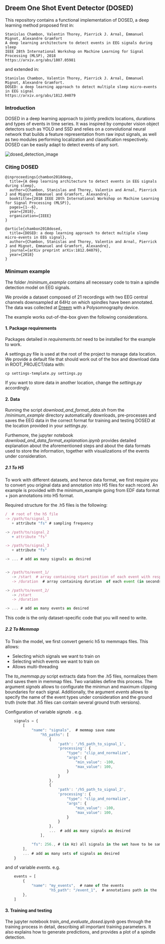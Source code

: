 ## Dreem One Shot Event Detector (DOSED)

This repository contains a functional implementation of DOSED, a deep learning method proposed first in:

	Stanislas Chambon, Valentin Thorey, Pierrick J. Arnal, Emmanuel Mignot, Alexandre Gramfort
	A deep learning architecture to detect events in EEG signals during sleep
	IEEE 28th International Workshop on Machine Learning for Signal Processing (MLSP), 2018
	https://arxiv.org/abs/1807.05981

and extended in:

	Stanislas Chambon, Valentin Thorey, Pierrick J. Arnal, Emmanuel Mignot, Alexandre Gramfort.
	DOSED: a deep learning approach to detect multiple sleep micro-events in EEG signal
	https://arxiv.org/abs/1812.04079

### Introduction

DOSED in a deep learning approach to jointly predicts locations, durations and types of events in time series.
It was inspired by computer vision object detectors such as YOLO and SSD and relies on a convolutional neural network that builds a feature representation from raw input signals,
 as well as two modules performing localization and classification respectively. DOSED can be easily adapt to detect events of any sort.

 ![dosed_detection_image](https://github.com/Dreem-Organization/dosed/blob/master/dosed_detection.png)

### Citing DOSED

    @inproceedings{chambon2018deep,
      title={A deep learning architecture to detect events in EEG signals during sleep},
      author={Chambon, Stanislas and Thorey, Valentin and Arnal, Pierrick J and Mignot, Emmanuel and Gramfort, Alexandre},
      booktitle={2018 IEEE 28th International Workshop on Machine Learning for Signal Processing (MLSP)},
      pages={1--6},
      year={2018},
      organization={IEEE}
    }

    @article{chambon2018dosed,
      title={DOSED: a deep learning approach to detect multiple sleep micro-events in EEG signal},
      author={Chambon, Stanislas and Thorey, Valentin and Arnal, Pierrick J and Mignot, Emmanuel and Gramfort, Alexandre},
      journal={arXiv preprint arXiv:1812.04079},
      year={2018}
    }

### Minimum example

The folder */minimum_example* contains all necessary code to train a spindle detection model on EEG signals.

We provide a dataset composed of 21 recordings with two EEG central channels downsampled at 64Hz on which spindles have been annotated. The data was collected at [Dreem](http://www.dreem.com) with a Polysomnography device.

The example works out-of-the-box given the following considerations.

#### 1. Package requirements

Packages detailed in *requirements.txt* need to be installed for the example to work.

A settings.py file is used at the root of the project to manage data location. We provide a default
file that should work out of the box and download data in ROOT_PROJECT/data with:

`cp settings-template.py settings.py`

If you want to store data in another location, change the *settings.py* accordingly.

#### 2. Data

Running the script *download\_and\_format\_data.sh* from the */minimum\_example* directory automatically downloads, pre-processes and saves the EEG data in the correct format for training and testing DOSED at
the location provided in your *settings.py*.

Furthemore, the jupyter notebook *download\_and\_data\_format\_explanation.ipynb* provides detailed explanation about the aforementioned steps and about the data formats used to store the information, together with visualizations of the events under consideration.

##### 2.1 To H5

To work with different datasets, and hence data format, we first require you to convert you original
data and annotation into H5 files for each record. An example is provided with the minimum_example 
going from EDF data format + json annotations into H5 format.

Required structure for the .h5 files is the following:

```javascript
/  # root of the h5 file
-> /path/to/signal_1
   + attribute "fs" # sampling frequency

-> /path/to/signal_2
   + attribute "fs"

-> /path/to/signal_3
   + attribute "fs"

-> ... # add as many signals as desired


-> /path/to/event_1/
   -> /start  # array containing start position of each event with respect to the beginning of the recording (in seconds).
   -> /duration  # array containing duration  of each event (in seconds).

-> /path/to/event_2/
   -> /start
   -> /duration

-> ... # add as many events as desired
```

This code is the only dataset-specific code that you will need to write.

##### 2.2 To Memmap

To Train the model, we first convert generic h5 to memmaps files. This allows:
- Selecting which signals we want to train on
- Selecting which events we want to train on
- Allows multi-threading

The *to_memmap.py* script extracts data from the .h5 files, normalizes them and saves them in memmap files. Two variables define this process. The argument *signals* allows to configurate the minimun and maximum clipping boundaries for each signal. Additionally, the argument *events* allows to specify the name of the event types under consideration and the ground truth (note that .h5 files can contain several ground truth versions).

Configuration of variable *signals* . e.g.

```javascript
    signals = {
        [
            "name": "signals",  # memmap save name
                "h5_paths": [
                    {
                        'path': '/h5_path_to_signal_1',
                        'processing': {
                            "type": "clip_and_normalize",
                            "args": {
                                "min_value": -100,
                                "max_value": 100,
                            }
                        }
                    },
                    {
                        'path': '/h5_path_to_signal_2',
                        'processing': {
                            "type": "clip_and_normalize",
                            "args": {
                                "min_value": -100,
                                "max_value": 100,
                            }
                        }
                    },
                    ...  # add as many signals as desired
                ],

            "fs": 256., # (in Hz) all signals in the set have to be sampled at the same frequency
        ],
        ... # add as many sets of signals as desired
    }
```

and of variable *events*. e.g.

```javascript
    events = [
        {
            "name": "my_events",  # name of the events
                    "h5_path": "/event_1",  # annotations path in the .h5 file
        },
    ]
```

#### 3. Training and testing

The jupyter notebook *train\_and\_evaluate\_dosed.ipynb* goes through the training process in detail, describing all important training parameters. It also explains how to generate predictions, and provides a plot of a spindle detection.
